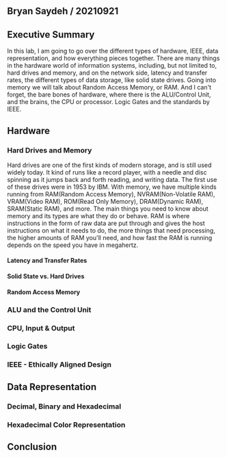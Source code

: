 ## Bryan Saydeh / 20210921

## Executive Summary 
In this lab, I am going to go over the different types of hardware, IEEE, data representation, and how everything pieces together. There are many things in the hardware world of information systems, including, but not limited to, hard drives and memory, and on the network side, latency and transfer rates, the different types of data storage, like solid state drives. Going into memory we will talk about Random Access Memory, or RAM. And I can't forget, the bare bones of hardware, where there is the ALU/Control Unit, and the brains, the CPU or processor. Logic Gates and the standards by IEEE.

## Hardware
### Hard Drives and Memory
Hard drives are one of the first kinds of modern storage, and is still used widely today. It kind of runs like a record player, with a needle and disc spinning as it jumps back and forth reading, and writing data. The first use of these drives were in 1953 by IBM. With memory, we have multiple kinds running from RAM(Random Access Memory), NVRAM(Non-Volatile RAM), VRAM(Video RAM), ROM(Read Only Memory), DRAM(Dynamic RAM), SRAM(Static RAM), and more. The main things you need to know about memory and its types are what they do or behave. RAM is where instructions in the form of raw data are put through and gives the host instructions on what it needs to do, the more things that need processing, the higher amounts of RAM you'll need, and how fast the RAM is running depends on the speed you have in megahertz.

#### Latency and Transfer Rates

#### Solid State vs. Hard Drives

#### Random Access Memory


### ALU and the Control Unit

### CPU, Input & Output

### Logic Gates 

### IEEE - Ethically Aligned Design


## Data Representation


### Decimal, Binary and Hexadecimal

### Hexadecimal Color Representation


## Conclusion

